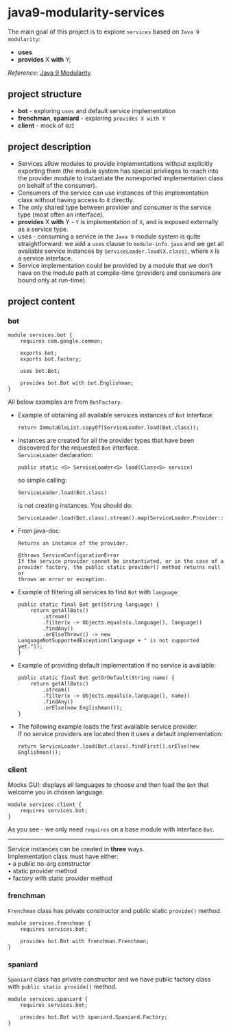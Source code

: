 # java9-modularity-services
The main goal of this project is to explore `services` based on `Java 9` 
`modularity`:  

* **uses**
* **provides** X **with** Y;

_Reference_: [Java 9 Modularity](https://www.amazon.com/Java-Modularity-Developing-Maintainable-Applications/dp/1491954167)  

## project structure
* **bot** - exploring `uses` and default service implementation
* **frenchman**, **spaniard** - exploring `provides X with Y`
* **client** - mock of `GUI`
## project description
* Services allow modules to provide implementations without explicitly 
exporting them (the module system has special privileges to reach into 
the provider module to instantiate the nonexported implementation class 
on behalf of the consumer).  
* Consumers of the service can use instances of this implementation 
class without having access to it directly.  
* The only shared type between provider and consumer is the service type 
(most often an interface).
* **provides** X **with** Y - `Y` is implementation of `X`, and is 
exposed externally as a service type.
* uses - consuming a service in the `Java 9` module system is quite 
straightforward: we add a `uses` clause to `module-info.java` and we get 
all available service instances by `ServiceLoader.load(X.class)`, where 
`X` is a service interface.
* Service implementation could be provided by a module that we don’t 
have on the module path at compile-time (providers and consumers are 
bound only at run-time).

## project content
### bot
```
module services.bot {
    requires com.google.common;

    exports bot;
    exports bot.factory;

    uses bot.Bot;
    
    provides bot.Bot with bot.Englishman;
}
```
All below examples are from `BotFactory`.  
* Example of obtaining all available services instances of `Bot` 
interface:
    ```
    return ImmutableList.copyOf(ServiceLoader.load(Bot.class));
    ```
* Instances are created for all the provider types that have been 
discovered for the requested `Bot` interface.  
    `ServiceLoader` declaration:
    ```
    public static <S> ServiceLoader<S> load(Class<S> service)
    ```
    so simple calling:
    ```
    ServiceLoader.load(Bot.class)
    ```
    is not creating instances. You should do:
    ```
    ServiceLoader.load(Bot.class).stream().map(ServiceLoader.Provider::get)
    ```
* From java-doc:
    ```
    Returns an instance of the provider.

    @throws ServiceConfigurationError
    If the service provider cannot be instantiated, or in the case of a 
    provider factory, the public static provider() method returns null or 
    throws an error or exception.
    ```
* Example of filtering all services to find `Bot` with `language`:
    ```
    public static final Bot get(String language) {
        return getAllBots()
            .stream()
            .filter(x -> Objects.equals(x.language(), language))
            .findAny()
            .orElseThrow(() -> new LanguageNotSupportedException(language + " is not supported yet."));
    }
    ```
* Example of providing default implementation if no service is available:
    ```
    public static final Bot getOrDefault(String name) {
        return getAllBots()
            .stream()
            .filter(x -> Objects.equals(x.language(), name))
            .findAny()
            .orElse(new Englishman());
    }
    ```
* The following example loads the first available service provider.  
    If no service providers are located then it uses a default 
    implementation:
    ```
    return ServiceLoader.load(Bot.class).findFirst().orElse(new Englishman());
    ```

### client
Mocks GUI: displays all languages to choose and then load the `Bot` that 
welcome you in chosen language.
```
module services.client {
    requires services.bot;
}
```
As you see - we only need `requires` on a base module with interface 
`Bot`.

___
Service instances can be created in **three** ways.  
Implementation class must have either:  
    • a public no-arg constructor  
    • static provider method  
    • factory with static provider method
### frenchman
`Frenchman` class has private constructor and public static `provide()` 
method.
```
module services.frenchman {
    requires services.bot;
    
    provides bot.Bot with frenchman.Frenchman;
}
```
### spaniard
`Spaniard` class has private constructor and we have public factory 
class with `public static provide()` method.
```
module services.spaniard {
    requires services.bot;

    provides bot.Bot with spaniard.Spaniard.Factory;
}
```